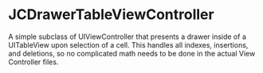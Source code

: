 JCDrawerTableViewController
===========================

A simple subclass of UIViewController that presents a drawer inside of a UITableView upon selection of a cell.  This handles all indexes, insertions, and deletions, so no complicated math needs to be done in the actual View Controller files.
